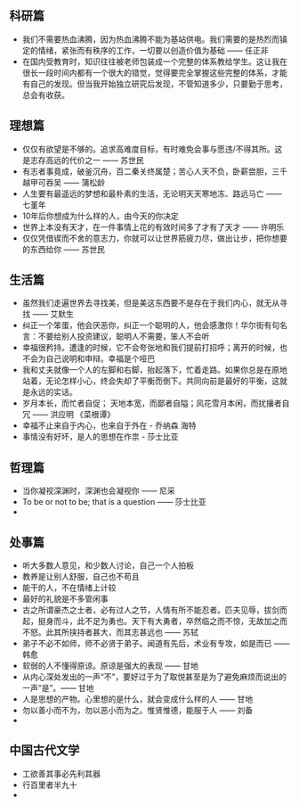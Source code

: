 ## 科研篇
* 我们不需要热血沸腾，因为热血沸腾不能为基站供电。我们需要的是热烈而镇定的情绪，紧张而有秩序的工作，一切要以创造价值为基础 —— 任正非
* 在国内受教育时，知识往往被老师包装成一个完整的体系教给学生。这让我在很长一段时间内都有一个很大的错觉，觉得要完全掌握这些完整的体系，才能有自己的发现。但当我开始独立研究后发现，不管知道多少，只要勤于思考，总会有收获。

## 理想篇

* 仅仅有欲望是不够的。追求高难度目标，有时难免会事与愿违/不得其所。这是志存高远的代价之一 —— 苏世民
* 有志者事竟成，破釜沉舟，百二秦关终属楚；苦心人天不负，卧薪尝胆，三千越甲可吞吴 —— 蒲松龄
* 人生要有最遥远的梦想和最朴素的生活，无论明天天寒地冻、路远马亡 —— 七堇年
* 10年后你想成为什么样的人，由今天的你决定
* 世界上本没有天才，在一件事情上花的有效时间多了才有了天才 —— 许明乐
* 仅仅凭借锲而不舍的意志力，你就可以让世界筋疲力尽，做出让步，把你想要的东西给你 —— 苏世民


## 生活篇
* 虽然我们走遍世界去寻找美，但是美这东西要不是存在于我们内心，就无从寻找 —— 艾默生
* 纠正一个笨蛋，他会厌恶你，纠正一个聪明的人，他会感激你！华尔街有句名言：不要给别人投资建议，聪明人不需要，笨人不会听
* 幸福很矜持。遭逢的时候，它不会夸张地和我们提前打招呼；离开的时候，也不会为自己说明和申辩。幸福是个哑巴
* 我和丈夫就像一个人的左脚和右脚，抬起落下，忙着走路。如果你总是在原地站着，无论怎样小心，终会失却了平衡而倒下。共同向前是最好的平衡，这就是永远的实话。
* 岁月本长，而忙者自促； 天地本宽，而鄙者自隘；风花雪月本闲，而扰攘者自冗 —— 洪应明 《菜根谭》
* 幸福不止来自于内心，也来自于外在 - 乔纳森 海特
* 事情没有好坏，是人的思想在作祟 - 莎士比亚


## 哲理篇

* 当你凝视深渊时，深渊也会凝视你 —— 尼采
* To be or not to be; that is a question —— 莎士比亚
* 


## 处事篇
* 听大多数人意见，和少数人讨论，自己一个人拍板
* 教养是让别人舒服，自己也不苟且
* 能干的人，不在情绪上计较
* 最好的礼貌是不多管闲事
* 古之所谓豪杰之士者，必有过人之节，人情有所不能忍者。匹夫见辱，拔剑而起，挺身而斗，此不足为勇也。天下有大勇者，卒然临之而不惊，无故加之而不怒。此其所挟持者甚大，而其志甚远也 —— 苏轼
* 弟子不必不如师，师不必贤于弟子。闻道有先后，术业有专攻，如是而已 —— 韩愈
* 软弱的人不懂得原谅。原谅是强大的表现 —— 甘地
* 从内心深处发出的一声“不”，要好过于为了取悦甚至是为了避免麻烦而说出的一声“是”。—— 甘地
* 人是思想的产物。心里想的是什么，就会变成什么样的人 —— 甘地
* 勿以善小而不为，勿以恶小而为之。惟贤惟德，能服于人 —— 刘备
* 

## 中国古代文学
* 工欲善其事必先利其器
* 行百里者半九十
* 
